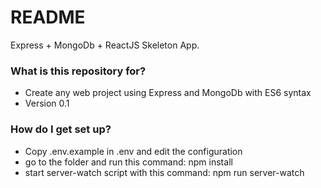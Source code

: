 # README #

Express + MongoDb + ReactJS Skeleton App.

### What is this repository for? ###

* Create any web project using Express and MongoDb with ES6 syntax
* Version 0.1

### How do I get set up? ###

* Copy .env.example in .env and edit the configuration 
* go to the folder and run this command: npm install
* start server-watch script with this command: npm run server-watch